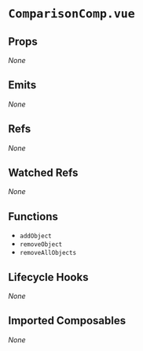 # `ComparisonComp.vue`

## Props

_None_

## Emits

_None_

## Refs

_None_

## Watched Refs

_None_

## Functions

- `addObject`
- `removeObject`
- `removeAllObjects`

## Lifecycle Hooks

_None_

## Imported Composables

_None_
